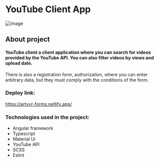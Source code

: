 # YouTube Client App

![image](https://user-images.githubusercontent.com/89966205/178590245-3918f7a8-85fa-4a84-8671-ab0afc5d3d22.png)

## About project ##
#### YouTube client a client application where you can search for videos provided by the YouTube API. You can also filter videos by views and upload date.
There is also a registration form, authorization, where you can enter arbitrary data, but they must comply with the conditions of the form.

### Deploy link: ###

https://artvvr-forms.netlify.app/

### Technologies used in the project: ###

* Angular framework
* Typescript
* Material Ui
* YouTube API
* SCSS
* Eslint
